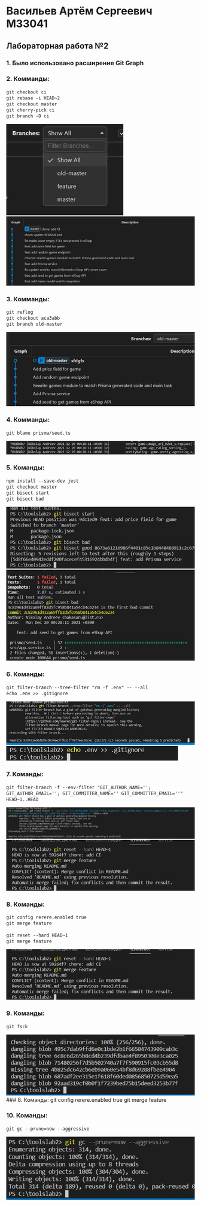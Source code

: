 # Васильев Артём Сергеевич М33041
## Лабораторная работа №2

### 1. Было использовано расширение Git Graph
### 2. Комманды:
    git checkout ci
    git rebase -i HEAD~2
    git checkout master
    git cherry-pick ci
    git branch -D ci
![](docs\t1.jpg)
![](docs\t2.jpg)
### 3. Комманды:
    git reflog
    git checkout aca3abb
    git branch old-master
![](docs\t3.jpg)
### 4. Комманды:
    git blame prisma/seed.ts
![](docs\t4.jpg)
### 5. Команды:
    npm install --save-dev jest
    git checkout master
    git bisect start
    git bisect bad
![](docs\t5.jpg)
![](docs\t6.jpg)
### 6. Команды:
    git filter-branch --tree-filter "rm -f .env" -- --all
    echo .env >> .gitignore
![](docs\t7.jpg)
![](docs\t8.jpg)
### 7. Команды:
    git filter-branch -f --env-filter "GIT_AUTHOR_NAME=''; GIT_AUTHOR_EMAIL=''; GIT_COMMITTER_NAME='' GIT_COMMITTER_EMAIL=''" HEAD~1..HEAD
![](docs\t9.jpg)
![](docs\t10.jpg)
### 8. Команды:
    git config rerere.enabled true
    git merge feature

    git reset --hard HEAD~1
    git merge feature
![](docs\t11.jpg)
### 9. Команды:
    git fsck
![](docs\t12.jpg)### 8. Команды:
    git config rerere.enabled true
    git merge feature
### 10. Команды:
    git gc --prune=now --aggressive
![](docs\t13.jpg)